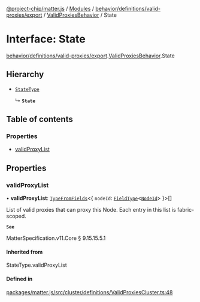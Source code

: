 [@project-chip/matter.js](../README.md) / [Modules](../modules.md) / [behavior/definitions/valid-proxies/export](../modules/behavior_definitions_valid_proxies_export.md) / [ValidProxiesBehavior](../modules/behavior_definitions_valid_proxies_export.ValidProxiesBehavior.md) / State

# Interface: State

[behavior/definitions/valid-proxies/export](../modules/behavior_definitions_valid_proxies_export.md).[ValidProxiesBehavior](../modules/behavior_definitions_valid_proxies_export.ValidProxiesBehavior.md).State

## Hierarchy

- [`StateType`](../modules/behavior_definitions_valid_proxies_export._internal_.md#statetype)

  ↳ **`State`**

## Table of contents

### Properties

- [validProxyList](behavior_definitions_valid_proxies_export.ValidProxiesBehavior.State.md#validproxylist)

## Properties

### validProxyList

• **validProxyList**: [`TypeFromFields`](../modules/tlv_export.md#typefromfields)\<\{ `nodeId`: [`FieldType`](tlv_export.FieldType.md)\<[`NodeId`](../modules/datatype_export.md#nodeid)\>  }\>[]

List of valid proxies that can proxy this Node. Each entry in this list is fabric-scoped.

**`See`**

MatterSpecification.v11.Core § 9.15.15.5.1

#### Inherited from

StateType.validProxyList

#### Defined in

[packages/matter.js/src/cluster/definitions/ValidProxiesCluster.ts:48](https://github.com/project-chip/matter.js/blob/558e12c94a201592c28c7bc0743705360b3e5ca6/packages/matter.js/src/cluster/definitions/ValidProxiesCluster.ts#L48)
